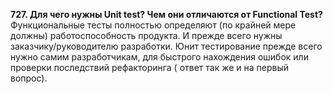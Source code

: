 **727. Для чего нужны Unit test? Чем они отличаются от Functional Test?**  
Функциональные тесты полностью определяют (по крайней мере должны) работоспособность продукта. И прежде всего нужны заказчику/руководителю разработки. Юнит тестирование прежде всего нужно самим разработчикам, для быстрого нахождения ошибок или проверки последствий рефакторинга ( ответ так же и на первый вопрос).
